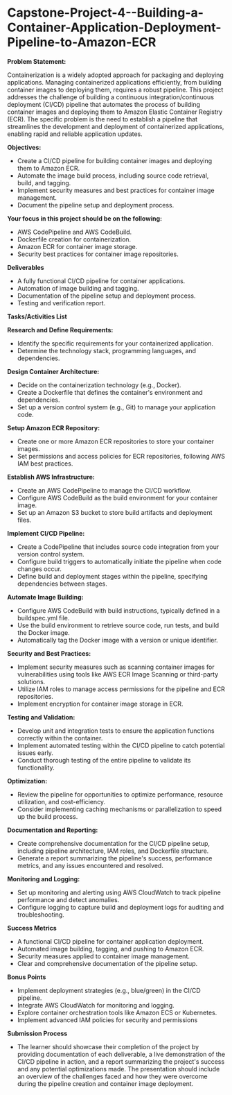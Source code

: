 # Capstone-Project-4--Building-a-Container-Application-Deployment-Pipeline-to-Amazon-ECR



**Problem Statement:**

Containerization is a widely adopted approach for packaging and deploying applications. Managing containerized applications efficiently, from building container images to deploying them, requires a robust pipeline. This project addresses the challenge of building a continuous integration/continuous deployment (CI/CD) pipeline that automates the process of building container images and deploying them to Amazon Elastic Container Registry (ECR). The specific problem is the need to establish a pipeline that streamlines the development and deployment of containerized applications, enabling rapid and reliable application updates.

**Objectives:**

- Create a CI/CD pipeline for building container images and deploying them to Amazon ECR.
- Automate the image build process, including source code retrieval, build, and tagging.
- Implement security measures and best practices for container image management.
- Document the pipeline setup and deployment process.

**Your focus in this project should be on the following:**

- AWS CodePipeline and AWS CodeBuild.
- Dockerfile creation for containerization.
- Amazon ECR for container image storage.
- Security best practices for container image repositories.

**Deliverables**

- A fully functional CI/CD pipeline for container applications.
- Automation of image building and tagging.
- Documentation of the pipeline setup and deployment process.
- Testing and verification report.

**Tasks/Activities List**

**Research and Define Requirements:**

- Identify the specific requirements for your containerized application.
- Determine the technology stack, programming languages, and dependencies.

**Design Container Architecture:**

- Decide on the containerization technology (e.g., Docker).
- Create a Dockerfile that defines the container's environment and dependencies.
- Set up a version control system (e.g., Git) to manage your application code.

**Setup Amazon ECR Repository:**

- Create one or more Amazon ECR repositories to store your container images.
- Set permissions and access policies for ECR repositories, following AWS IAM best practices.

**Establish AWS Infrastructure:**

- Create an AWS CodePipeline to manage the CI/CD workflow.
- Configure AWS CodeBuild as the build environment for your container image.
- Set up an Amazon S3 bucket to store build artifacts and deployment files.

**Implement CI/CD Pipeline:**

- Create a CodePipeline that includes source code integration from your version control system.
- Configure build triggers to automatically initiate the pipeline when code changes occur.
- Define build and deployment stages within the pipeline, specifying dependencies between stages.

**Automate Image Building:**

- Configure AWS CodeBuild with build instructions, typically defined in a buildspec.yml file.
- Use the build environment to retrieve source code, run tests, and build the Docker image.
- Automatically tag the Docker image with a version or unique identifier.

**Security and Best Practices:**

- Implement security measures such as scanning container images for vulnerabilities using tools like AWS ECR Image Scanning or third-party solutions.
- Utilize IAM roles to manage access permissions for the pipeline and ECR repositories.
- Implement encryption for container image storage in ECR.

**Testing and Validation:**

- Develop unit and integration tests to ensure the application functions correctly within the container.
- Implement automated testing within the CI/CD pipeline to catch potential issues early.
- Conduct thorough testing of the entire pipeline to validate its functionality.

**Optimization:**

- Review the pipeline for opportunities to optimize performance, resource utilization, and cost-efficiency.
- Consider implementing caching mechanisms or parallelization to speed up the build process.

**Documentation and Reporting:**

- Create comprehensive documentation for the CI/CD pipeline setup, including pipeline architecture, IAM roles, and Dockerfile structure.
- Generate a report summarizing the pipeline's success, performance metrics, and any issues encountered and resolved.

**Monitoring and Logging:**

- Set up monitoring and alerting using AWS CloudWatch to track pipeline performance and detect anomalies.
- Configure logging to capture build and deployment logs for auditing and troubleshooting.

**Success Metrics**

- A functional CI/CD pipeline for container application deployment.
- Automated image building, tagging, and pushing to Amazon ECR.
- Security measures applied to container image management.
- Clear and comprehensive documentation of the pipeline setup.

**Bonus Points**

- Implement deployment strategies (e.g., blue/green) in the CI/CD pipeline.
- Integrate AWS CloudWatch for monitoring and logging.
- Explore container orchestration tools like Amazon ECS or Kubernetes.
- Implement advanced IAM policies for security and permissions

**Submission Process**

- The learner should showcase their completion of the project by providing documentation of each deliverable, a live demonstration of the CI/CD pipeline in action, and a report summarizing the project's success and any potential optimizations made. The presentation should include an overview of the challenges faced and how they were overcome during the pipeline creation and container image deployment.
